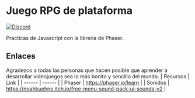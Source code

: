 # Juego RPG de plataforma

[![Discord](https://badgen.net/badge/icon/discord?icon=discord&label)](https://https://discord.com/users/263589942200893441)

Practicas de Javascript con la libreria de Phaser.

## Enlaces
Agradezco a todas las personas que hacen posible que aprender a desarrollar videojuegos sea lo más bonito y sencillo del mundo. 
| Recursos | Link |
| ------ | ------ |
| Phaser | https://phaser.io/learn |
| Sonidos | https://noahkuehne.itch.io/free-menu-sound-pack-ui-sounds-v2 |